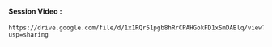 #### Session Video :
    https://drive.google.com/file/d/1x1RQr51pgb8hRrCPAHGokFD1xSmDABlq/view?usp=sharing
